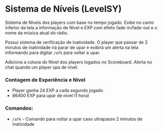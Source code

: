 # Sistema de Níveis (LevelSY)

Sistema de Níveis dos players com base no tempo jogado. Exibe no canto inferior da tela a informação de Nível e EXP com efeito fade-in/fade-out e o nome da música atual do rádio.

Possui sistema de verificação de inatividade. O player que passar de 2 minutos de inatividade irá parar de upar e exibirá um alerta na tela informando para digitar `/afk` para voltar a upar.

Adiciona a coluna do Nível dos players logados no Scoreboard. Alerta no chat quando um player upa de nível.

### Contagem de Experiência e Nível
- Player ganha 24 EXP a cada segundo jogado
- 86400 EXP para upar de nível (1 hora)

### Comandos:
+ `/afk` - Comando para voltar a upar caso ultrapasse 2 minutos de inatividade
